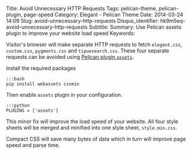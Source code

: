 Title: Avoid Unnecessary HTTP Requests
Tags: pelican-theme, pelican-plugin, page-speed
Category: Elegant - Pelican Theme
Date: 2014-03-24 14:09
Slug: avoid-unnecessary-http-requests
Disqus_identifier: hk9m5eq-avoid-unnecessary-http-requests
Subtitle: 
Summary: Use Pelican assets plugin to improve your website load speed 
Keywords: 

Visitor's browser will make separate HTTP requests to fetch `elegent.css`,
`custom.css`, `pygments.css` and `tipuesearch.css`. These four separate
requests can be avoided using [Pelican plugin
`assets`](https://github.com/getpelican/pelican-plugins/tree/master/assets).

Install the required packages

    :::bash
    pip install webassets cssmin

Then enable `assets` plugin in your configuration.

    :::python
    PLUGINS = ['assets']

This minor fix will improve the load speed of your website. All four style
sheets will be merged and minified into one style sheet, `style.min.css`.

Compact CSS will save many bytes of data which in turn will improve page speed
and parse time.

